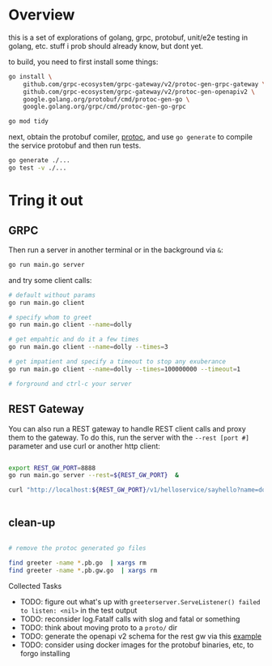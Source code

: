 
# Overview 

this is a set of explorations of golang, grpc, protobuf, unit/e2e testing in golang, etc. stuff i prob should already know, but dont yet.

to build, you need to first install some things:

```bash
go install \
    github.com/grpc-ecosystem/grpc-gateway/v2/protoc-gen-grpc-gateway \
    github.com/grpc-ecosystem/grpc-gateway/v2/protoc-gen-openapiv2 \
    google.golang.org/protobuf/cmd/protoc-gen-go \
    google.golang.org/grpc/cmd/protoc-gen-go-grpc

go mod tidy
```

next, obtain the protobuf comiler, [protoc](https://grpc.io/docs/protoc-installation/), and use `go generate` to compile the service protobuf and then run tests.

```bash
go generate ./... 
go test -v ./... 
```

# Tring it out

## GRPC 

Then run a server in another terminal or in the background via `&`:

```bash
go run main.go server
```

and try some client calls:

```bash
# default without params
go run main.go client

# specify whom to greet
go run main.go client --name=dolly

# get empahtic and do it a few times
go run main.go client --name=dolly --times=3

# get impatient and specify a timeout to stop any exuberance
go run main.go client --name=dolly --times=100000000 --timeout=1

# forground and ctrl-c your server

```

## REST Gateway 

You can also run a REST gateway to handle REST client calls and proxy them to the gateway.  To do this, run the server with the `--rest [port #]` parameter and use curl or another http client:

```bash

export REST_GW_PORT=8888
go run main.go server --rest=${REST_GW_PORT}  &

curl "http://localhost:${REST_GW_PORT}/v1/helloservice/sayhello?name=dolly&times=1"



```


## clean-up

```bash

# remove the protoc generated go files

find greeter -name *.pb.go  | xargs rm
find greeter -name *.pb.gw.go  | xargs rm

```

Collected Tasks

* TODO: figure out what's up with `greeterserver.ServeListener() failed to listen: <nil>` in the test output
* TODO: reconsider log.Fatalf calls with slog and fatal or something
* TODO: think about moving proto to a `proto/` dir
* TODO: generate the openapi v2 schema for the rest gw via this [example](https://github.com/grpc-ecosystem/grpc-gateway/blob/main/examples/internal/proto/examplepb/a_bit_of_everything.proto#L219)
* TODO: consider using docker images for the protobuf binaries, etc, to forgo installing





